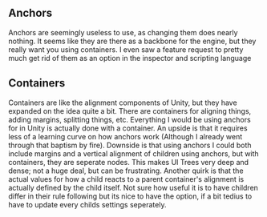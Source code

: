 ## Anchors
Anchors are seemingly useless to use, as changing them does nearly nothing. It seems like they are there as a backbone for the engine, but they really want you using containers. I even saw a feature request to pretty much get rid of them as an option in the inspector and scripting language
## Containers
Containers are like the alignment components of Unity, but they have expanded on the idea quite a bit. There are containers for aligning things, adding margins, splitting things, etc. Everything I would be using anchors for in Unity is actually done with a container. An upside is that it requires less of a learning curve on how anchors work (Although I already went through that baptism by fire). Downside is that using anchors I could both include margins and a vertical alignment of children using anchors, but with containers, they are seperate nodes. This makes UI Trees very deep and dense; not a huge deal, but can be frustrating. Another quirk is that the actual values for how a child reacts to a parent container's alignment is actually defined by the child itself. Not sure how useful it is to have children differ in their rule following but its nice to have the option, if a bit tedius to have to update every childs settings seperately.